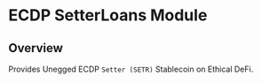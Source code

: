 # ECDP SetterLoans Module

## Overview

Provides Unegged ECDP `Setter (SETR)` Stablecoin on Ethical DeFi.
